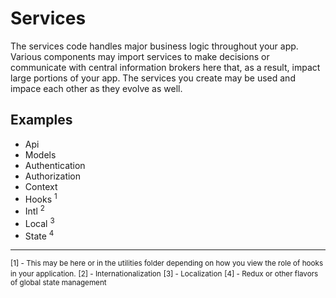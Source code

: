 <!-- https://github.com/michaelmcshinsky/react-starter/blob/master/src/services/README.md -->

# Services

The services code handles major business logic throughout your app. Various components may import services to make decisions or communicate with central information brokers here that, as a result, impact large portions of your app. The services you create may be used and impace each other as they evolve as well.

## Examples

* Api
* Models
* Authentication
* Authorization
* Context
* Hooks <sup>1</sup>
* Intl <sup>2</sup>
* Local <sup>3</sup>
* State <sup>4</sup>

<hr/>

<small>[1] - This may be here or in the utilities folder depending on how you view the role of hooks in your application.</small>
<small>[2] - Internationalization</small>
<small>[3] - Localization</small>
<small>[4] - Redux or other flavors of global state management</small>
